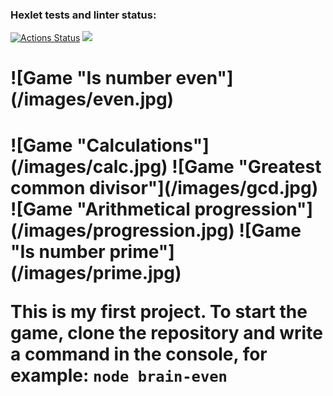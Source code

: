### Hexlet tests and linter status:
[![Actions Status](https://github.com/kawasakidrip/frontend-project-44/workflows/hexlet-check/badge.svg)](https://github.com/kawasakidrip/frontend-project-44/actions)
<a href="https://codeclimate.com/github/kawasakidrip/frontend-project-44/maintainability"><img src="https://api.codeclimate.com/v1/badges/61dd95e0ac7d33f8e4ac/maintainability" /></a>
<h1>![Game "Is number even"](/images/even.jpg)<h1>
![Game "Calculations"](/images/calc.jpg)
![Game "Greatest common divisor"](/images/gcd.jpg)
![Game "Arithmetical progression"](/images/progression.jpg)
![Game "Is number prime"](/images/prime.jpg)

This is my first project.
To start the game, clone the repository and write a command in the console, for example:
`node brain-even`

